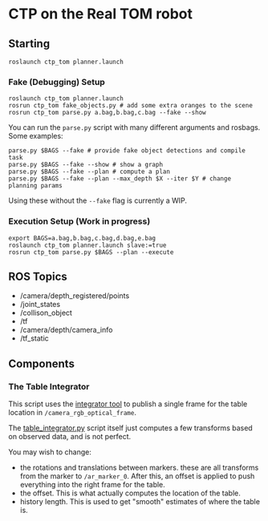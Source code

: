 
# CTP on the Real TOM robot

## Starting

```
roslaunch ctp_tom planner.launch
```

### Fake (Debugging) Setup

```
roslaunch ctp_tom planner.launch
rosrun ctp_tom fake_objects.py # add some extra oranges to the scene
rosrun ctp_tom parse.py a.bag,b.bag,c.bag --fake --show
```

You can run the `parse.py` script with many different arguments and rosbags. Some examples:

```
parse.py $BAGS --fake # provide fake object detections and compile task
parse.py $BAGS --fake --show # show a graph
parse.py $BAGS --fake --plan # compute a plan
parse.py $BAGS --fake --plan --max_depth $X --iter $Y # change planning params
```

Using these without the `--fake` flag is currently a WIP.

### Execution Setup (Work in progress)

```
export BAGS=a.bag,b.bag,c.bag,d.bag,e.bag
roslaunch ctp_tom planner.launch slave:=true
rosrun ctp_tom parse.py $BAGS --plan --execute
```

## ROS Topics

  - /camera/depth_registered/points
  - /joint_states
  - /collison_object 
  - /tf
  - /camera/depth/camera_info
  - /tf_static

## Components

### The Table Integrator

This script uses the [integrator tool](../costar_task_plan/python/costar_task_plan/robotics/perception/transform_integrator.py) to publish a single frame for the table location in `/camera_rgb_optical_frame`.

The [table_integrator.py](../ctp_tom/scripts/table_integrator.py) script itself just computes a few transforms based on observed data, and is not perfect.

You may wish to change:
  - the rotations and translations between markers. these are all transforms from the marker to `/ar_marker_0`. After this, an offset is applied to push everything into the right frame for the table.
  - the offset. This is what actually computes the location of the table.
  - history length. This is used to get "smooth" estimates of where the table is.

